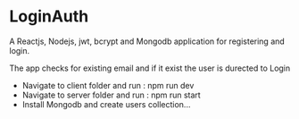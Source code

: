 # LoginAuth

A Reactjs, Nodejs, jwt, bcrypt and Mongodb application for registering and login.

The app checks for existing email and if it exist the user is durected to Login

- Navigate to client folder and run : npm run dev
- Navigate to server folder and run : npm run start
- Install Mongodb and create users collection...